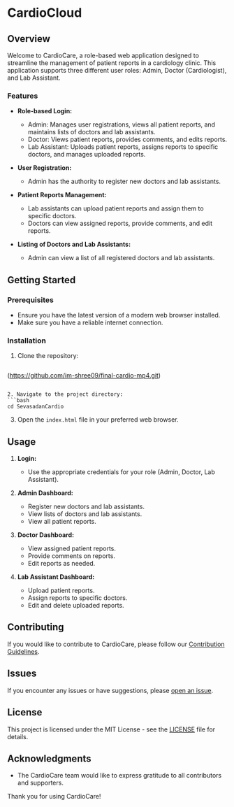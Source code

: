 # CardioCloud

## Overview

Welcome to CardioCare, a role-based web application designed to streamline the management of patient reports in a cardiology clinic. This application supports three different user roles: Admin, Doctor (Cardiologist), and Lab Assistant.

### Features

- **Role-based Login:**
  - Admin: Manages user registrations, views all patient reports, and maintains lists of doctors and lab assistants.
  - Doctor: Views patient reports, provides comments, and edits reports.
  - Lab Assistant: Uploads patient reports, assigns reports to specific doctors, and manages uploaded reports.

- **User Registration:**
  - Admin has the authority to register new doctors and lab assistants.

- **Patient Reports Management:**
  - Lab assistants can upload patient reports and assign them to specific doctors.
  - Doctors can view assigned reports, provide comments, and edit reports.

- **Listing of Doctors and Lab Assistants:**
  - Admin can view a list of all registered doctors and lab assistants.

## Getting Started

### Prerequisites

- Ensure you have the latest version of a modern web browser installed.
- Make sure you have a reliable internet connection.

### Installation

1. Clone the repository:
   ```bash
  (https://github.com/im-shree09/final-cardio-mp4.git)
   ```

2. Navigate to the project directory:
   ```bash
   cd SevasadanCardio
   ```

3. Open the `index.html` file in your preferred web browser.

## Usage

1. **Login:**
   - Use the appropriate credentials for your role (Admin, Doctor, Lab Assistant).

2. **Admin Dashboard:**
   - Register new doctors and lab assistants.
   - View lists of doctors and lab assistants.
   - View all patient reports.

3. **Doctor Dashboard:**
   - View assigned patient reports.
   - Provide comments on reports.
   - Edit reports as needed.

4. **Lab Assistant Dashboard:**
   - Upload patient reports.
   - Assign reports to specific doctors.
   - Edit and delete uploaded reports.

## Contributing

If you would like to contribute to CardioCare, please follow our [Contribution Guidelines](CONTRIBUTING.md).

## Issues

If you encounter any issues or have suggestions, please [open an issue](https://github.com/your-username/CardioCare/issues).

## License

This project is licensed under the MIT License - see the [LICENSE](LICENSE) file for details.

## Acknowledgments

- The CardioCare team would like to express gratitude to all contributors and supporters.

Thank you for using CardioCare!
